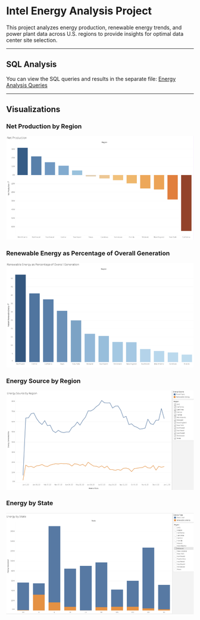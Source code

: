 # Intel Energy Analysis Project

This project analyzes energy production, renewable energy trends, and power plant data across U.S. regions to provide insights for optimal data center site selection.

---

## SQL Analysis

You can view the SQL queries and results in the separate file: [Energy Analysis Queries](SQL-Analysis.md)

---

## Visualizations

### Net Production by Region
![Net Production by Region](images/net-production-region.png)

### Renewable Energy as Percentage of Overall Generation
![Renewable Energy as Percentage of Overall Generation](images/renewable-pct.png)

### Energy Source by Region
![Energy Source by Region](images/energy-region.png)

### Energy by State
![Energy by State](images/energy-state.png)


